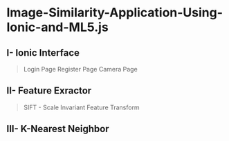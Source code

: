 # Image-Similarity-Application-Using-Ionic-and-ML5.js


## I-   Ionic Interface
  > Login Page
  > Register Page
  > Camera Page
  
## II-  Feature Exractor
  > SIFT - Scale Invariant Feature Transform
  
## III- K-Nearest Neighbor
